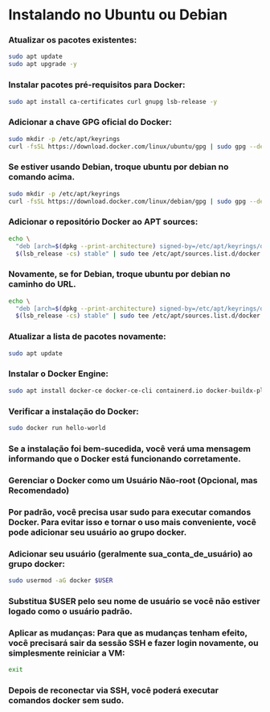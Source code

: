 # Instalando no Ubuntu ou Debian

### Atualizar os pacotes existentes:
````Bash
sudo apt update
sudo apt upgrade -y
````
### Instalar pacotes pré-requisitos para Docker:
````Bash
sudo apt install ca-certificates curl gnupg lsb-release -y
````
### Adicionar a chave GPG oficial do Docker:
````Bash
sudo mkdir -p /etc/apt/keyrings
curl -fsSL https://download.docker.com/linux/ubuntu/gpg | sudo gpg --dearmor -o /etc/apt/keyrings/docker.gpg
````
### Se estiver usando Debian, troque ubuntu por debian no comando acima.
````Bash
sudo mkdir -p /etc/apt/keyrings
curl -fsSL https://download.docker.com/linux/debian/gpg | sudo gpg --dearmor -o /etc/apt/keyrings/docker.gpg
````
### Adicionar o repositório Docker ao APT sources:
````Bash
echo \
  "deb [arch=$(dpkg --print-architecture) signed-by=/etc/apt/keyrings/docker.gpg] https://download.docker.com/linux/ubuntu \
  $(lsb_release -cs) stable" | sudo tee /etc/apt/sources.list.d/docker.list > /dev/null
````
### Novamente, se for Debian, troque ubuntu por debian no caminho do URL.
````Bash
echo \
  "deb [arch=$(dpkg --print-architecture) signed-by=/etc/apt/keyrings/docker.gpg] https://download.docker.com/linux/debian \
  $(lsb_release -cs) stable" | sudo tee /etc/apt/sources.list.d/docker.list > /dev/null
````
### Atualizar a lista de pacotes novamente:
````Bash
sudo apt update
````
### Instalar o Docker Engine:
````Bash
sudo apt install docker-ce docker-ce-cli containerd.io docker-buildx-plugin docker-compose-plugin -y
````
### Verificar a instalação do Docker:
````Bash
sudo docker run hello-world
````
### Se a instalação foi bem-sucedida, você verá uma mensagem informando que o Docker está funcionando corretamente.
### Gerenciar o Docker como um Usuário Não-root (Opcional, mas Recomendado)
### Por padrão, você precisa usar sudo para executar comandos Docker. Para evitar isso e tornar o uso mais conveniente, você pode adicionar seu usuário ao grupo docker.

### Adicionar seu usuário (geralmente sua_conta_de_usuário) ao grupo docker:
````Bash
sudo usermod -aG docker $USER
````
### Substitua $USER pelo seu nome de usuário se você não estiver logado como o usuário padrão.

### Aplicar as mudanças: Para que as mudanças tenham efeito, você precisará sair da sessão SSH e fazer login novamente, ou simplesmente reiniciar a VM:
````Bash
exit
````
### Depois de reconectar via SSH, você poderá executar comandos docker sem sudo.
